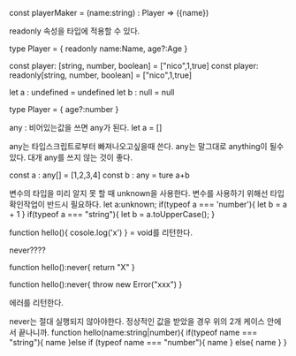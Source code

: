 const playerMaker = (name:string) : Player => ({name})

readonly 속성을 타입에 적용할 수 있다.

type Player = {
    readonly name:Name,
    age?:Age
}

const player: [string, number, boolean] = ["nico",1,true]
const player: readonly[string, number, boolean] = ["nico",1,true]

let a : undefined = undefined
let b : null = null

type Player = {
    age?:number
}

any : 
비어있는값을 쓰면 any가 된다.
let a = []

any는 타입스크립트로부터 빠져나오고싶을때 쓴다.
any는 말그대로 anything이 될수 있다.
대개 any를 쓰지 않는 것이 좋다.

const a : any[] = [1,2,3,4]
const b : any = ture
a+b

변수의 타입을 미리 알지 못 할 때 unknown을 사용한다.
변수를 사용하기 위해선 타입확인작업이 반드시 필요하다.
let a:unknown;
if(typeof a === 'number'){
let b = a + 1
}
if(typeof a === "string"){
    let b = a.toUpperCase();
}

function hello(){
    cosole.log('x')
}
= void를 리턴한다.


never????

function hello():never{
    return "X"
}

function hello():never{
    throw new Error("xxx")
}

에러를 리턴한다.


never는 절대 실행되지 않아야한다.
정상적인 값을 받았을 경우 위의 2개 케이스 안에서 끝나니까.
function hello(name:string|number){
    if(typeof name === "string"){
        name
    }else if (typeof name === "number"){
        name
    } else{
        name
    }
}